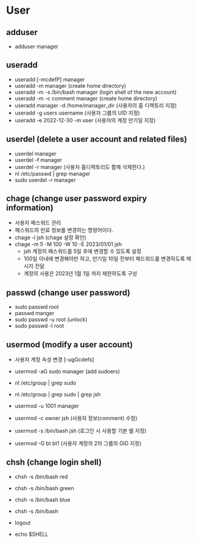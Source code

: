 # User

## adduser

- adduser manager

## useradd

- useradd [-mcdefP] manager
- useradd -m manager (create home directory)
- useradd -m -s /bin/bash manager (login shell of the new account)
- useradd -m -c comment manager (create home directory)
- useradd manager -d /home/manager_dir (사용자의 홈 디렉토리 지정)
- useradd -g users username (사용자 그룹의 UID 지정)
- useradd -e 2022-12-30 -m user (사용자의 계정 만기일 지정)

## userdel (delete a user account and related files)

- userdel manager
- userdel -f manager
- userdel -r manager (사용자 홈디렉토리도 함께 삭제한다.)
- nl /etc/passwd | grep manager
- sudo userdel -r manager

## chage (change user password expiry information)

- 사용자 패스워드 관리
- 패스워드의 만료 정보를 변경하는 명령어이다.
- chage -l jsh (chage 설정 확인)
- chage -m 5 -M 100 -W 10 -E 2023/01/01 jsh
  - jsh 계정의 패스워드를 5일 후에 변경할 수 있도록 설정
  - 100일 이내에 변경해야만 하고, 만기일 10일 전부터 패드워드를 변경하도록 메시지 전달
  - 계정의 사용은 2023년 1월 1일 까지 제한하도록 구성

## passwd  (change user password)

- sudo passwd root
- passwd manger
- sudo passwd -u root (unlock)
- sudo passwd -l root

## usermod (modify a user account)

- 사용자 계정 속성 변경 [-ugGcdefs]

- usermod -aG sudo manager (add sudoers)
- nl /etc/group | grep sudo
- nl /etc/group | grep sudo | grep jsh

- usermod -u 1001 manager
- usermod -c owner jsh (사용자 정보(comment) 수정)
- usermod -s /bin/bash jsh (로그인 시 사용할 기본 쉘 지정)
- usermod -G bt bt1 (사용자 계정의 2차 그룹의 GID 지정)

## chsh (change login shell)

- chsh -s /bin/bash red
- chsh -s /bin/bash green
- chsh -s /bin/bash blue

- chsh -s /bin/bash
- logout
- echo $SHELL
